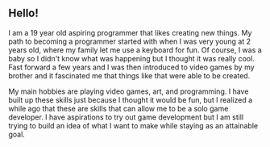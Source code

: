 ## Hello!

  I am a 19 year old aspiring programmer that likes creating new things.
My path to becoming a programmer started with when I was very young at 2 years old, where 
my family let me use a keyboard for fun. Of course, I was a baby so I didn't know what was happening 
but I thought it was really cool. Fast forward a few years and I was then introduced to video games 
by my brother and it fascinated me that things like that were able to be created.

  My main hobbies are playing video games, art, and programming. I have built up these skills just because I thought it would 
be fun, but I realized a while ago that these are skills that can allow me to be a solo game developer. I 
have aspirations to try out game development but I am still trying to build an idea of what I want to make 
while staying as an attainable goal.



<!--
**ccalarde/ccalarde** is a ✨ _special_ ✨ repository because its `README.md` (this file) appears on your GitHub profile.

Here are some ideas to get you started:

- 🔭 I’m currently working on ...
- 🌱 I’m currently learning ...
- 👯 I’m looking to collaborate on ...
- 🤔 I’m looking for help with ...
- 💬 Ask me about ...
- 📫 How to reach me: ...
- 😄 Pronouns: ...
- ⚡ Fun fact: ...
-->

